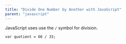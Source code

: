 ```yaml
---
title: "Divide One Number by Another with JavaScript"
parent: "javascript"
---
```


JavaScript uses use the `/` symbol for division.

    var quotient = 66 / 33;
